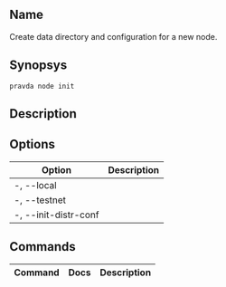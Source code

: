 ## Name
Create data directory and configuration for a new node.

## Synopsys
```
pravda node init
```

## Description

            
## Options

|Option|Description|
|----|----|
|- , --local|
|- , --testnet|
|- , --init-distr-conf|
## Commands

|Command|Docs|Description|
|----|----|----|

